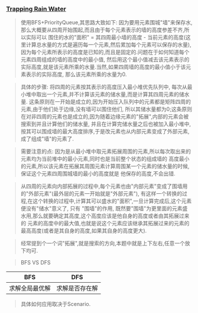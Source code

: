 ### [Trapping Rain Water](https://leetcode.com/problems/trapping-rain-water-ii/)
> 使用BFS+PriorityQueue,其思路大致如下:
> 因为要用元素围城"墙"来保存水,那么大概要从四周开始围起,而且由于每个元素表示的墙的高度参差不齐,所以实际可以
> 围住的水的"面积" = 其四周最小墙的高度 - 当前元素的高度(这里计算总水量的方式是遍历每一个元素,然后累加每个元素可以保存的水量),
> 因为每个元素所表示的高度是已知的,而且是固定的.问题在于如何知道每个元素四周组成的墙的高度中的最小值,
> 然后用这个最小值减去该元素表示的实际高度,就是该元素所乘的水量.当然,如果四周墙的高度的最小值小于该元素表示的实际高度,
> 那么该元素所乘的水量为0.

> 具体的步骤:
> 将四周的元素按其表示的高度压入最小堆优先队列中,
> 每次从最小堆中取出一个元素,并不计算该元素的储水量,而是计算其四周元素的储水量.
> 这条原则在一开始是成立的,因为开始压入队列中的元素都是矩阵四周的元素,由于他们处于边缘,没有墙可以围住他们,
> 所以其储水量都为0;这条原则在对非四周的元素也是成立的,因为随着边缘元素的"拓展",内部的元素会被搜索到并且计算他们的储水量,
> 并且在计算完储水量之后也被加入最小堆中,按其可以围成墙的最大高度排序,于是改元素也从内部元素变成了外部元素,
> 成了组成"墙"的元素了.

> 需要注意的点:
> 因为是从最小堆中取元素拓展周围的元素,所以每次取出来的元素均为当前堆中的最小元素,同时也是当前整个状态的组成墙的
> 高度最小的元素,所以该元素在拓展其周围元素计算周围某一个元素的储水量的时候,保证这个元素四周围城墙的最小的高度就是
> 他保存的高度,不会出错.

> 从四周的元素向内部拓展的过程中,每个元素也由"内部元素"变成了围墙用的"外部元素"(最外层的元素一开始就是"外部元素"),
> 有这样一个转换的过程,在这个转换的过程中,计算其可以盛水的"面积",一旦计算完成后,这个元素便没有"储水"意义了, 只有
> "围墙"的作用, 既然要"围墙"为更里面的元素盛水用,那么就要确定其高度,这个高度应该是他自身的高度或者由其拓展过来的
> 元素的高度中的最大值,也就是说这个元素应该继承其拓展过来的元素的最高高度(或者是其自身的高度,如果其自身的高度更大).

> 经常提到个一个词"拓展",就是搜索的方向,本题中就是上下左右,任意一个放下均可.


> BFS VS DFS

| BFS | DFS |
| :-----: | :-----: |
| 求解全局最优解 | 求解是否存在解 |

> 具体如何应用取决于Scenario.